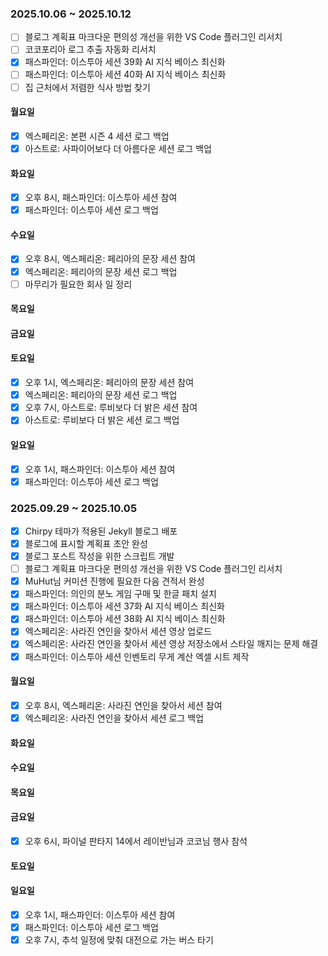 ### 2025.10.06 ~ 2025.10.12
- [ ] 블로그 계획표 마크다운 편의성 개선을 위한 VS Code 플러그인 리서치
- [ ] 코코포리아 로그 추출 자동화 리서치
- [x] 패스파인더: 이스투아 세션 39화 AI 지식 베이스 최신화
- [ ] 패스파인더: 이스투아 세션 40화 AI 지식 베이스 최신화
- [ ] 집 근처에서 저렴한 식사 방법 찾기

#### 월요일
- [x] 엑스페리온: 본편 시즌 4 세션 로그 백업
- [x] 아스트로: 사파이어보다 더 아름다운 세션 로그 백업

#### 화요일
- [x] 오후 8시, 패스파인더: 이스투아 세션 참여
- [x] 패스파인더: 이스투아 세션 로그 백업

#### 수요일
- [x] 오후 8시, 엑스페리온: 페리아의 문장 세션 참여
- [x] 엑스페리온: 페리아의 문장 세션 로그 백업
- [ ] 마무리가 필요한 회사 일 정리

#### 목요일

#### 금요일

#### 토요일
- [x] 오후 1시, 엑스페리온: 페리아의 문장 세션 참여
- [x] 엑스페리온: 페리아의 문장 세션 로그 백업
- [x] 오후 7시, 아스트로: 루비보다 더 밝은 세션 참여
- [x] 아스트로: 루비보다 더 밝은 세션 로그 백업

#### 일요일
- [x] 오후 1시, 패스파인더: 이스투아 세션 참여
- [x] 패스파인더: 이스투아 세션 로그 백업

### 2025.09.29 ~ 2025.10.05
- [x] Chirpy 테마가 적용된 Jekyll 블로그 배포
- [x] 블로그에 표시할 계획표 초안 완성
- [x] 블로그 포스트 작성을 위한 스크립트 개발
- [ ] 블로그 계획표 마크다운 편의성 개선을 위한 VS Code 플러그인 리서치
- [x] MuHut님 커미션 진행에 필요한 다음 견적서 완성
- [x] 패스파인더: 의인의 분노 게임 구매 및 한글 패치 설치
- [x] 패스파인더: 이스투아 세션 37화 AI 지식 베이스 최신화
- [x] 패스파인더: 이스투아 세션 38화 AI 지식 베이스 최신화
- [x] 엑스페리온: 사라진 연인을 찾아서 세션 영상 업로드
- [x] 엑스페리온: 사라진 연인을 찾아서 세션 영상 저장소에서 스타일 깨지는 문제 해결
- [x] 패스파인더: 이스투아 세션 인벤토리 무게 계산 엑셀 시트 제작

#### 월요일
- [x] 오후 8시, 엑스페리온: 사라진 연인을 찾아서 세션 참여
- [x] 엑스페리온: 사라진 연인을 찾아서 세션 로그 백업

#### 화요일

#### 수요일

#### 목요일

#### 금요일
- [x] 오후 6시, 파이널 판타지 14에서 레이반님과 코코님 행사 참석

#### 토요일

#### 일요일
- [x] 오후 1시, 패스파인더: 이스투아 세션 참여
- [x] 패스파인더: 이스투아 세션 로그 백업
- [x] 오후 7시, 추석 일정에 맞춰 대전으로 가는 버스 타기
